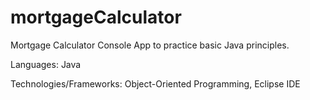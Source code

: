 # mortgageCalculator

Mortgage Calculator Console App to practice basic Java principles.

Languages: Java

Technologies/Frameworks: Object-Oriented Programming, Eclipse IDE
